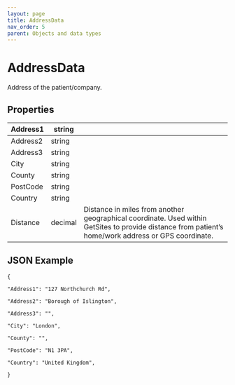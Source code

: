 ```yaml
---
layout: page
title: AddressData
nav_order: 5
parent: Objects and data types
---
```


# AddressData

Address of the patient/company.

## Properties

| Address1 | string |     |
| --- | --- | --- |
| Address2 | string |     |
| Address3 | string |     |
| City | string |     |
| County | string |     |
| PostCode | string |     |
| Country | string |     |
| Distance | decimal | Distance in miles from another geographical coordinate. Used within GetSites to provide distance from patient’s home/work address or GPS coordinate. |

## JSON Example

```
{

"Address1": "127 Northchurch Rd",

"Address2": "Borough of Islington",

"Address3": "",

"City": "London",

"County": "",

"PostCode": "N1 3PA",

"Country": "United Kingdom",

}
```
